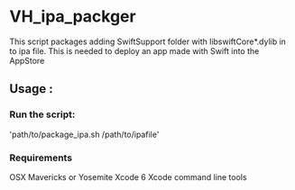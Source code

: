 # VH_ipa_packger
This script packages adding SwiftSupport folder with libswiftCore*.dylib in to ipa file. This is needed to deploy an app made with Swift into the AppStore
## Usage : 
### Run the script:
 'path/to/package_ipa.sh /path/to/ipafile'
### Requirements
OSX Mavericks or Yosemite
Xcode 6
Xcode command line tools
